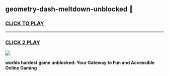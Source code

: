 
## geometry-dash-meltdown-unblocked 👋
<h3>
<a href="https://premium.freeplayer.one?title=geometry-dash-meltdown-unblocked&ref=14F">CLICK TO PLAY</a></h3>
<hr>

<h3>
<a href="https://premium.freeplayer.one?title=geometry-dash-meltdown-unblocked&ref=14F">CLICK 2 PLAY</a>
  
</h3>

<a href="https://premium.freeplayer.one?title=geometry-dash-meltdown-unblocked&ref=12F/"><img src="https://clearcache.store/games.png"></a>


**worlds hardest game unblocked: Your Gateway to Fun and Accessible Online Gaming**
